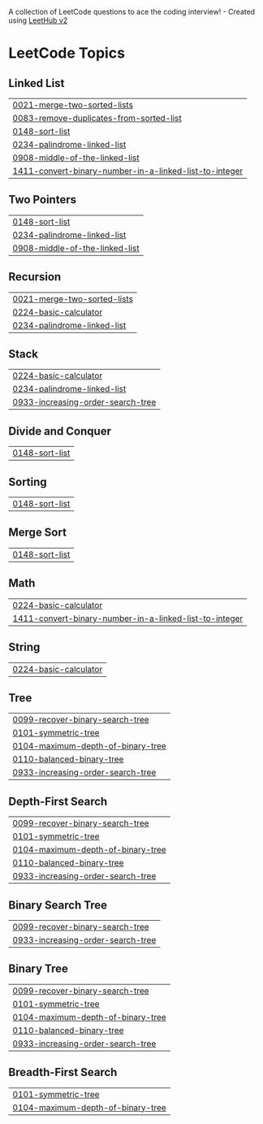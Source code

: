A collection of LeetCode questions to ace the coding interview! - Created using [LeetHub v2](https://github.com/arunbhardwaj/LeetHub-2.0)
<!---LeetCode Topics Start-->
# LeetCode Topics
## Linked List
|  |
| ------- |
| [0021-merge-two-sorted-lists](https://github.com/hwangsaeyeon/LeetCode/tree/master/0021-merge-two-sorted-lists) |
| [0083-remove-duplicates-from-sorted-list](https://github.com/hwangsaeyeon/LeetCode/tree/master/0083-remove-duplicates-from-sorted-list) |
| [0148-sort-list](https://github.com/hwangsaeyeon/LeetCode/tree/master/0148-sort-list) |
| [0234-palindrome-linked-list](https://github.com/hwangsaeyeon/LeetCode/tree/master/0234-palindrome-linked-list) |
| [0908-middle-of-the-linked-list](https://github.com/hwangsaeyeon/LeetCode/tree/master/0908-middle-of-the-linked-list) |
| [1411-convert-binary-number-in-a-linked-list-to-integer](https://github.com/hwangsaeyeon/LeetCode/tree/master/1411-convert-binary-number-in-a-linked-list-to-integer) |
## Two Pointers
|  |
| ------- |
| [0148-sort-list](https://github.com/hwangsaeyeon/LeetCode/tree/master/0148-sort-list) |
| [0234-palindrome-linked-list](https://github.com/hwangsaeyeon/LeetCode/tree/master/0234-palindrome-linked-list) |
| [0908-middle-of-the-linked-list](https://github.com/hwangsaeyeon/LeetCode/tree/master/0908-middle-of-the-linked-list) |
## Recursion
|  |
| ------- |
| [0021-merge-two-sorted-lists](https://github.com/hwangsaeyeon/LeetCode/tree/master/0021-merge-two-sorted-lists) |
| [0224-basic-calculator](https://github.com/hwangsaeyeon/LeetCode/tree/master/0224-basic-calculator) |
| [0234-palindrome-linked-list](https://github.com/hwangsaeyeon/LeetCode/tree/master/0234-palindrome-linked-list) |
## Stack
|  |
| ------- |
| [0224-basic-calculator](https://github.com/hwangsaeyeon/LeetCode/tree/master/0224-basic-calculator) |
| [0234-palindrome-linked-list](https://github.com/hwangsaeyeon/LeetCode/tree/master/0234-palindrome-linked-list) |
| [0933-increasing-order-search-tree](https://github.com/hwangsaeyeon/LeetCode/tree/master/0933-increasing-order-search-tree) |
## Divide and Conquer
|  |
| ------- |
| [0148-sort-list](https://github.com/hwangsaeyeon/LeetCode/tree/master/0148-sort-list) |
## Sorting
|  |
| ------- |
| [0148-sort-list](https://github.com/hwangsaeyeon/LeetCode/tree/master/0148-sort-list) |
## Merge Sort
|  |
| ------- |
| [0148-sort-list](https://github.com/hwangsaeyeon/LeetCode/tree/master/0148-sort-list) |
## Math
|  |
| ------- |
| [0224-basic-calculator](https://github.com/hwangsaeyeon/LeetCode/tree/master/0224-basic-calculator) |
| [1411-convert-binary-number-in-a-linked-list-to-integer](https://github.com/hwangsaeyeon/LeetCode/tree/master/1411-convert-binary-number-in-a-linked-list-to-integer) |
## String
|  |
| ------- |
| [0224-basic-calculator](https://github.com/hwangsaeyeon/LeetCode/tree/master/0224-basic-calculator) |
## Tree
|  |
| ------- |
| [0099-recover-binary-search-tree](https://github.com/hwangsaeyeon/LeetCode/tree/master/0099-recover-binary-search-tree) |
| [0101-symmetric-tree](https://github.com/hwangsaeyeon/LeetCode/tree/master/0101-symmetric-tree) |
| [0104-maximum-depth-of-binary-tree](https://github.com/hwangsaeyeon/LeetCode/tree/master/0104-maximum-depth-of-binary-tree) |
| [0110-balanced-binary-tree](https://github.com/hwangsaeyeon/LeetCode/tree/master/0110-balanced-binary-tree) |
| [0933-increasing-order-search-tree](https://github.com/hwangsaeyeon/LeetCode/tree/master/0933-increasing-order-search-tree) |
## Depth-First Search
|  |
| ------- |
| [0099-recover-binary-search-tree](https://github.com/hwangsaeyeon/LeetCode/tree/master/0099-recover-binary-search-tree) |
| [0101-symmetric-tree](https://github.com/hwangsaeyeon/LeetCode/tree/master/0101-symmetric-tree) |
| [0104-maximum-depth-of-binary-tree](https://github.com/hwangsaeyeon/LeetCode/tree/master/0104-maximum-depth-of-binary-tree) |
| [0110-balanced-binary-tree](https://github.com/hwangsaeyeon/LeetCode/tree/master/0110-balanced-binary-tree) |
| [0933-increasing-order-search-tree](https://github.com/hwangsaeyeon/LeetCode/tree/master/0933-increasing-order-search-tree) |
## Binary Search Tree
|  |
| ------- |
| [0099-recover-binary-search-tree](https://github.com/hwangsaeyeon/LeetCode/tree/master/0099-recover-binary-search-tree) |
| [0933-increasing-order-search-tree](https://github.com/hwangsaeyeon/LeetCode/tree/master/0933-increasing-order-search-tree) |
## Binary Tree
|  |
| ------- |
| [0099-recover-binary-search-tree](https://github.com/hwangsaeyeon/LeetCode/tree/master/0099-recover-binary-search-tree) |
| [0101-symmetric-tree](https://github.com/hwangsaeyeon/LeetCode/tree/master/0101-symmetric-tree) |
| [0104-maximum-depth-of-binary-tree](https://github.com/hwangsaeyeon/LeetCode/tree/master/0104-maximum-depth-of-binary-tree) |
| [0110-balanced-binary-tree](https://github.com/hwangsaeyeon/LeetCode/tree/master/0110-balanced-binary-tree) |
| [0933-increasing-order-search-tree](https://github.com/hwangsaeyeon/LeetCode/tree/master/0933-increasing-order-search-tree) |
## Breadth-First Search
|  |
| ------- |
| [0101-symmetric-tree](https://github.com/hwangsaeyeon/LeetCode/tree/master/0101-symmetric-tree) |
| [0104-maximum-depth-of-binary-tree](https://github.com/hwangsaeyeon/LeetCode/tree/master/0104-maximum-depth-of-binary-tree) |
<!---LeetCode Topics End-->